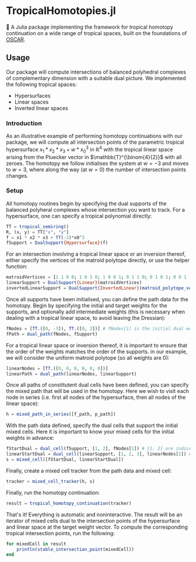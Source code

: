 # TropicalHomotopies.jl
🚀 A Julia package implementing the framework for tropical homotopy continuation on a wide range of tropical spaces, built on the foundations of [OSCAR](https://github.com/oscar-system/Oscar.jl).
## Usage
Our package will compute intersections of balanced polyhedral complexes of complementary dimension with a suitable dual picture. We implemented the following tropical spaces:
- Hypersurfaces
- Linear spaces
- Inverted linear spaces
### Introduction
As an illustrative example of performing homotopy continuations with our package, we will compute all intersection points of the parametric tropical hypersurface ${x_1}*{x_2}*{x_3} + w*{x_0}^3$ in $\mathbb{R}^4$ with the tropical linear space arising from the Pluecker vector in $\mathbb{T}^{\binom{4}{2}}$ with all zeroes. The homotopy we follow initialises the system at $w=-3$ and moves to $w=3$, where along the way (at $w = 0$) the number of intersection points changes.
### Setup
All homotopy routines begin by specifying the dual supports of the balanced polyheral complexes whose intersection you want to track. For a hypersurface, one can specify a tropical polynomial directly:
```julia
TT = tropical_semiring()
R, (x, y) = TT["x", "y"]
f = x1 * x2 * x3 + TT(-3)*x0^3
fSupport = DualSupport{Hypersurface}(f)
```
For an intersection involving a tropical linear space or an inversion thereof, either specify the vertices of the matroid polytope directly, or use the helper function:
```julia
matroidVertices = [1 1 0 0; 1 0 1 0; 1 0 0 1; 0 1 1 0; 0 1 0 1; 0 0 1 1]
linearSupport = DualSupport{Linear}(matroidVertices)
invertedLinearSupport = DualSupport{InvertedLinear}(matroid_polytope_vertices(4, 2))
```
Once all supports have been initialised, you can define the path data for the homotopy. Begin by specifying the initial and target weights for the supports, and optionally add intermediate weights (this is necessary when dealing with a tropical linear space, to avoid leaving the Dressian):
```julia
fNodes = [TT.([0, -3]), TT.([0, 3])] # fNodes[1] is the initial dual weight vector
fPath = dual_path(fNodes, fSupport)
```
For a tropical linear space or inversion thereof, it is important to ensure that the order of the weights matches the order of the supports. in our example, we will consider the uniform matroid polytope (so all weights are 0):
```julia
linearNodes = [TT.([0, 0, 0, 0, 0, 0])]
linearPath = dual_path(linearNodes, linearSupport)
```
Once all paths of constitutent dual cells have been defined, you can specify the mixed path that will be used in the homotopy. Here we wish to visit each node in series (i.e. first all nodes of the hypersurface, then all nodes of the linear space):
```julia
h = mixed_path_in_series([f_path, p_path])
```
With the path data defined, specify the dual cells that support the initial mixed cells. Here it is important to know your mixed cells for the initial weights in advance:
```julia
fStartDual = dual_cell(fSupport, [1, 2], fNodes[1]) # [1, 2] are indices of fSupport that make up this dual cell
linearStartDual = dual_cell(linearSupport, [1, 2, 3], linearNodes[1]) # [1, 2, 3] are indices that make up a loopless facet
s = mixed_cell([fStartDual, linearStartDual])
```
Finally, create a mixed cell tracker from the path data and mixed cell:
```julia
tracker = mixed_cell_tracker(h, s)
```
Finally, run the homotopy continuation:
```julia
result = tropical_homotopy_continuation(tracker)
```
That's it! Everything is automatic and noninteractive. The result will be an iterator of mixed cells dual to the intersection points of the hypersurface and linear space at the target weight vector. To compute the corresponding tropical intersection points, run the following:
```julia
for mixedCell in result
    println(stable_intersection_point(mixedCell))
end
```